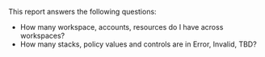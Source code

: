 This report answers the following questions:

- How many workspace, accounts, resources do I have across workspaces?
- How many stacks, policy values and controls are in Error, Invalid, TBD?